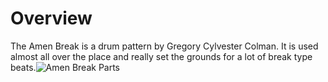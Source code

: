 # Overview
The Amen Break is a drum pattern by Gregory Cylvester Colman. It is used almost all over the place and really set the grounds for a lot of break type beats.![Amen Break Parts](https://i0.wp.com/www.ethanhein.com/wp/wp-content/uploads/2011/09/Amen-Break-in-TUBS-format.png?resize=680%2C799)